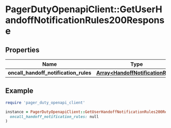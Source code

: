# PagerDutyOpenapiClient::GetUserHandoffNotificationRules200Response

## Properties

| Name | Type | Description | Notes |
| ---- | ---- | ----------- | ----- |
| **oncall_handoff_notification_rules** | [**Array&lt;HandoffNotificationRule&gt;**](HandoffNotificationRule.md) |  |  |

## Example

```ruby
require 'pager_duty_openapi_client'

instance = PagerDutyOpenapiClient::GetUserHandoffNotificationRules200Response.new(
  oncall_handoff_notification_rules: null
)
```


